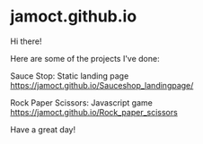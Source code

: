 # jamoct.github.io

Hi there! 

Here are some of the projects I've done:

Sauce Stop: Static landing page <br />
https://jamoct.github.io/Sauceshop_landingpage/

Rock Paper Scissors: Javascript game <br />
https://jamoct.github.io/Rock_paper_scissors

Have a great day!

